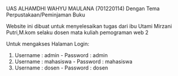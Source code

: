 UAS ALHAMDHI WAHYU MAULANA (701220114)
Dengan Tema Perpustakaan/Peminjaman Buku

Website ini dibuat untuk menyelesaikan tugas dari ibu Utami Mirzani Putri,M.kom selaku dosen mata kuliah pemograman web 2

Untuk mengakses Halaman Login:
1. Username : admin - Password : admin
2. Username : mahasiswa - Password : mahasiswa
3. Username : dosen - Password : dosen
